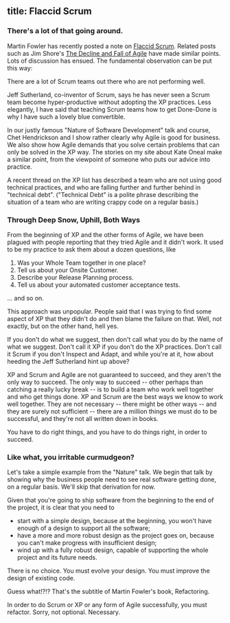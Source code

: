 title: Flaccid Scrum
---
<div>
<h3>There's a lot of that going around.</h3>
Martin Fowler has recently posted a note on <a href="http://martinfowler.com/bliki/FlaccidScrum.html" target="_blank">Flaccid Scrum</a>. Related posts such as Jim Shore's <a href="http://jamesshore.com/Blog/The-Decline-and-Fall-of-Agile.html" target="_blank">The Decline and Fall of Agile</a> have made similar points. Lots of discussion has ensued. The fundamental observation can be put this way:

There are a lot of Scrum teams out there who are not performing well.

Jeff Sutherland, co-inventor of Scrum, says he has never seen a Scrum team become hyper-productive without adopting the XP practices. Less elegantly, I have said that teaching Scrum teams how to get Done-Done is why I have such a lovely blue convertible. 

In our justly famous "Nature of Software Development" talk and course, Chet Hendrickson and I show rather clearly why Agile is good for business. We also show how Agile demands that you solve certain problems that can only be solved in the XP way. The stories on my site about Kate Oneal make a similar point, from the viewpoint of someone who puts our advice into practice.

A recent thread on the XP list has described a team who are not using good technical practices, and who are falling further and further behind in "technical debt". ("Technical Debt" is a polite phrase describing the situation of a team who are writing crappy code on a regular basis.)
<h3>Through Deep Snow, Uphill, Both Ways</h3>
From the beginning of XP and the other forms of Agile, we have been plagued with people reporting that they tried Agile and it didn't work. It used to be my practice to ask them about a dozen questions, like
<ol>
    <li>Was your Whole Team together in one place?</li>
    <li>Tell us about your Onsite Customer.</li>
    <li>Describe your Release Planning process.</li>
    <li>Tell us about your automated customer acceptance tests.</li>
</ol>
... and so on. 

This approach was unpopular. People said that I was trying to find some aspect of XP that they didn't do and then blame the failure on that. Well, not exactly, but on the other hand, hell yes.

If you don't do what we suggest, then don't call what you do by the name of what we suggest. Don't call it XP if you don't do the XP practices. Don't call it Scrum if you don't Inspect and Adapt, and while you're at it, how about heeding the Jeff Sutherland hint up above?

XP and Scrum and Agile are not guaranteed to succeed, and they aren't the only way to succeed. The only way to succeed -- other perhaps than catching a really lucky break -- is to build a team who work well together and who get things done. XP and Scrum are the best ways we know to work well together. They are not necessary -- there might be other ways -- and they are surely not sufficient -- there are a million things we must do to be successful, and they're not all written down in books.

You have to do right things, and you have to do things right, in order to succeed.
<h3>Like what, you irritable curmudgeon?</h3>
Let's take a simple example from the "Nature" talk. We begin that talk by showing why the business people need to see real software getting done, on a regular basis. We'll skip that derivation for now.

Given that you're going to ship software from the beginning to the end of the project, it is clear that you need to
<ul>
    <li>start with a simple design, because at the beginning, you won't have enough of a design to support all the software;</li>
    <li>have a more and more robust design as the project goes on, because you can't make progress with insufficient design;</li>
    <li>wind up with a fully robust design, capable of supporting the whole project and its future needs.</li>
</ul>
There is no choice. You must evolve your design. You must improve the design of existing code. 

Guess what!?!? That's the subtitle of Martin Fowler's book, Refactoring. 

In order to do Scrum or XP or any form of Agile successfully, you must refactor. Sorry, not optional. Necessary.

</div>